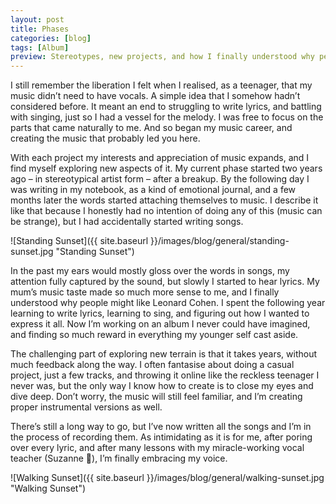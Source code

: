 ```yaml
---
layout: post
title: Phases
categories: [blog]
tags: [Album]
preview: Stereotypes, new projects, and how I finally understood why people might like Leonard Cohen.
---
```


I still remember the liberation I felt when I realised, as a teenager, that my music didn’t need to have vocals. A simple idea that I somehow hadn’t considered before. It meant an end to struggling to write lyrics, and battling with singing, just so I had a vessel for the melody. I was free to focus on the parts that came naturally to me. And so began my music career, and creating the music that probably led you here.

With each project my interests and appreciation of music expands, and I find myself exploring new aspects of it. My current phase started two years ago – in stereotypical artist form – after a breakup. By the following day I was writing in my notebook, as a kind of emotional journal, and a few months later the words started attaching themselves to music. I describe it like that because I honestly had no intention of doing any of this (music can be strange), but I had accidentally started writing songs.

![Standing Sunset]({{ site.baseurl }}/images/blog/general/standing-sunset.jpg "Standing Sunset")

In the past my ears would mostly gloss over the words in songs, my attention fully captured by the sound, but slowly I started to hear lyrics. My mum’s music taste made so much more sense to me, and I finally understood why people might like Leonard Cohen. I spent the following year learning to write lyrics, learning to sing, and figuring out how I wanted to express it all. Now I’m working on an album I never could have imagined, and finding so much reward in everything my younger self cast aside.

The challenging part of exploring new terrain is that it takes years, without much feedback along the way. I often fantasise about doing a casual project, just a few tracks, and throwing it online like the reckless teenager I never was, but the only way I know how to create is to close my eyes and dive deep. Don’t worry, the music will still feel familiar, and I’m creating proper instrumental versions as well.

There’s still a long way to go, but I’ve now written all the songs and I’m in the process of recording them. As intimidating as it is for me, after poring over every lyric, and after many lessons with my miracle-working vocal teacher (Suzanne 🙏), I’m finally embracing my voice.


![Walking Sunset]({{ site.baseurl }}/images/blog/general/walking-sunset.jpg "Walking Sunset")
